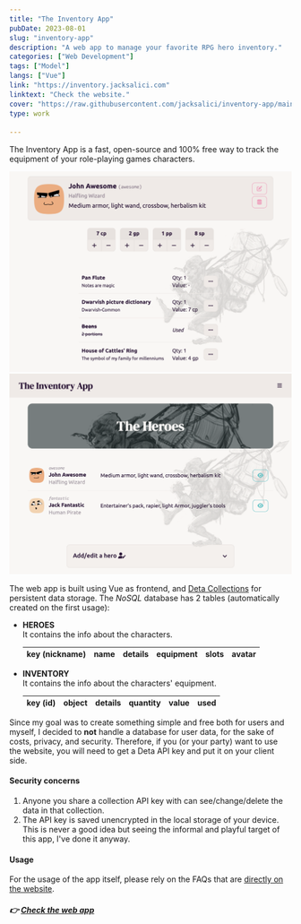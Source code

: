 ```yaml
---
title: "The Inventory App"
pubDate: 2023-08-01
slug: "inventory-app"
description: "A web app to manage your favorite RPG hero inventory."
categories: ["Web Development"]
tags: ["Model"]
langs: ["Vue"]
link: "https://inventory.jacksalici.com"
linktext: "Check the website."
cover: "https://raw.githubusercontent.com/jacksalici/inventory-app/main/public/screenshot3.png"
type: work

---
```


The Inventory App is a fast, open-source and 100% free way to track the equipment of your role-playing games characters.


![screenshot](https://raw.githubusercontent.com/jacksalici/inventory-app/main/public/screenshot3.png) 
![screenshot](https://raw.githubusercontent.com/jacksalici/inventory-app/main/public/screenshot2.png)


The web app is built using Vue as frontend, and [Deta Collections](https://deta.space/docs/en/use/your-data/collections) for persistent data storage. The *NoSQL* database has 2 tables (automatically created on the first usage):

- **HEROES**  
    It contains the info about the characters.

    | key (nickname) | name | details |  equipment | slots | avatar |
    |-|-|-|-|-|-|

- **INVENTORY**  
    It contains the info about the characters' equipment.

    | key (id) |object | details | quantity | value | used |
    |-|-|-|-|-|-|

Since my goal was to create something simple and free both for users and myself, I decided to **not** handle a database for user data, for the sake of costs, privacy, and security. Therefore, if you (or your party) want to use the website, you will need to get a Deta API key and put it on your client side.

#### Security concerns

1. Anyone you share a collection API key with can see/change/delete the data in that collection.
2. The API key is saved unencrypted in the local storage of your device. This is never a good idea but seeing the informal and playful target of this app, I've done it anyway.

#### Usage

For the usage of the app itself, please rely on the FAQs that are [directly on the website](https://inventory.jacksalici.com/about/).

##### 👉 [Check the web app](https://inventory.jacksalici.com) 
